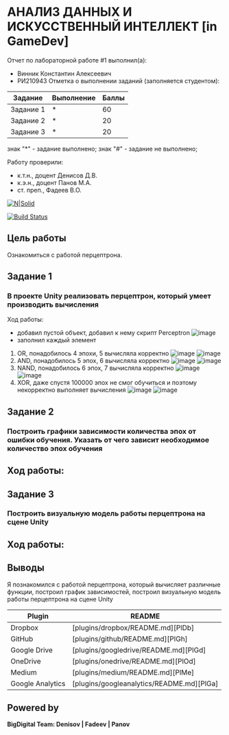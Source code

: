 # АНАЛИЗ ДАННЫХ И ИСКУССТВЕННЫЙ ИНТЕЛЛЕКТ [in GameDev]
Отчет по лабораторной работе #1 выполнил(а):
- Винник Константин Алексеевич
- РИ210943
Отметка о выполнении заданий (заполняется студентом):

| Задание | Выполнение | Баллы |
| ------ | ------ | ------ |
| Задание 1 | * | 60 |
| Задание 2 | * | 20 |
| Задание 3 | * | 20 |

знак "*" - задание выполнено; знак "#" - задание не выполнено;

Работу проверили:
- к.т.н., доцент Денисов Д.В.
- к.э.н., доцент Панов М.А.
- ст. преп., Фадеев В.О.

[![N|Solid](https://cldup.com/dTxpPi9lDf.thumb.png)](https://nodesource.com/products/nsolid)

[![Build Status](https://travis-ci.org/joemccann/dillinger.svg?branch=master)](https://travis-ci.org/joemccann/dillinger)

## Цель работы
Ознакомиться с работой перцептрона.
## Задание 1
### В проекте Unity реализовать перцептрон, который умеет производить вычисления
Ход работы:
- добавил пустой объект, добавил к нему скрипт Perceptron
![image](https://user-images.githubusercontent.com/60822244/204272208-bff1f805-0479-4d18-ad50-c75fb4f99268.png)
- заполнил каждый элемент
1. OR, понадобилось 4 эпохи, 5 вычисляла корректно 
![image](https://user-images.githubusercontent.com/60822244/204275993-da71454e-d42c-441b-96d7-2de93902ab02.png)
![image](https://user-images.githubusercontent.com/60822244/204275107-484f83ac-a1b4-49e9-ac1b-6901d3a9fce6.png)
2. AND, понадобилось 5 эпох, 6 вычисляла корректно
![image](https://user-images.githubusercontent.com/60822244/204276056-fc5d36d7-7c81-4c02-9bfe-e6511e0be419.png)
![image](https://user-images.githubusercontent.com/60822244/204275587-2ac5ea8d-fdec-4bb5-af15-96d5acd70b26.png)
3. NAND, понадобилось 6 эпох, 7 вычисляла корректно
![image](https://user-images.githubusercontent.com/60822244/204276085-69baf390-89f3-4508-9ed3-b178cb536b87.png)
![image](https://user-images.githubusercontent.com/60822244/204275918-b12ff651-123a-46f9-a453-e36005b06da0.png)
4. XOR, даже спустя 100000 эпох не смог обучиться и поэтому некорректно выполняет вычисления
![image](https://user-images.githubusercontent.com/60822244/204277780-5b64303f-6db7-4343-b352-b1a439c139e7.png)
![image](https://user-images.githubusercontent.com/60822244/204277742-77c17538-d4bc-45d0-937f-77fd33f14c92.png)

## Задание 2
### Построить графики зависимости количества эпох от ошибки обучения. Указать от чего зависит необходимое количество эпох обучения
Ход работы:
-


## Задание 3
### Построить визуальную модель работы перцептрона на сцене Unity
Ход работы:
-

## Выводы

Я познакомился с работой перцептрона, который вычисляет различные функции, построил график зависимостей, построил визуальную модель работы перцептрона на сцене Unity

| Plugin | README |
| ------ | ------ |
| Dropbox | [plugins/dropbox/README.md][PlDb] |
| GitHub | [plugins/github/README.md][PlGh] |
| Google Drive | [plugins/googledrive/README.md][PlGd] |
| OneDrive | [plugins/onedrive/README.md][PlOd] |
| Medium | [plugins/medium/README.md][PlMe] |
| Google Analytics | [plugins/googleanalytics/README.md][PlGa] |

## Powered by

**BigDigital Team: Denisov | Fadeev | Panov**

